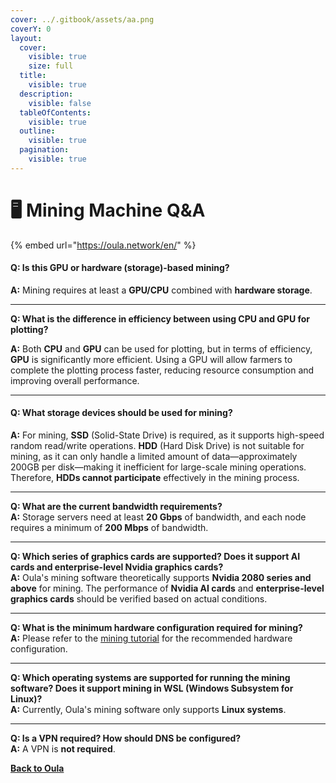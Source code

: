 ```yaml
---
cover: ../.gitbook/assets/aa.png
coverY: 0
layout:
  cover:
    visible: true
    size: full
  title:
    visible: true
  description:
    visible: false
  tableOfContents:
    visible: true
  outline:
    visible: true
  pagination:
    visible: true
---
```


# 🖥️ Mining Machine Q\&A

{% embed url="https://oula.network/en/" %}

#### **Q: Is this GPU or hardware (storage)-based mining?**

**A:** Mining requires at least a **GPU/CPU** combined with **hardware storage**.

***

**Q: What is the difference in efficiency between using CPU and GPU for plotting?**

**A:** Both **CPU** and **GPU** can be used for plotting, but in terms of efficiency, **GPU** is significantly more efficient. Using a GPU will allow farmers to complete the plotting process faster, reducing resource consumption and improving overall performance.

***

#### **Q: What storage devices should be used for mining?**

**A:** For mining, **SSD** (Solid-State Drive) is required, as it supports high-speed random read/write operations. **HDD** (Hard Disk Drive) is not suitable for mining, as it can only handle a limited amount of data—approximately 200GB per disk—making it inefficient for large-scale mining operations. Therefore, **HDDs cannot participate** effectively in the mining process.

***

**Q: What are the current bandwidth requirements?**\
**A:** Storage servers need at least **20 Gbps** of bandwidth, and each node requires a minimum of **200 Mbps** of bandwidth.

***

**Q: Which series of graphics cards are supported? Does it support AI cards and enterprise-level Nvidia graphics cards?**\
**A:** Oula's mining software theoretically supports **Nvidia 2080 series and above** for mining. The performance of **Nvidia AI cards** and **enterprise-level graphics cards** should be verified based on actual conditions.

***

**Q: What is the minimum hardware configuration required for mining?**\
**A:** Please refer to the [mining tutorial](../start-mining/autonomys-linux/#recommended-software-and-hardware-configuration) for the recommended hardware configuration.

***

**Q: Which operating systems are supported for running the mining software? Does it support mining in WSL (Windows Subsystem for Linux)?**\
**A:** Currently, Oula's mining software only supports **Linux systems**.

***

**Q: Is a VPN required? How should DNS be configured?**\
**A:** A VPN is **not required**.





[**Back to Oula**](https://oula.network/en/login)

